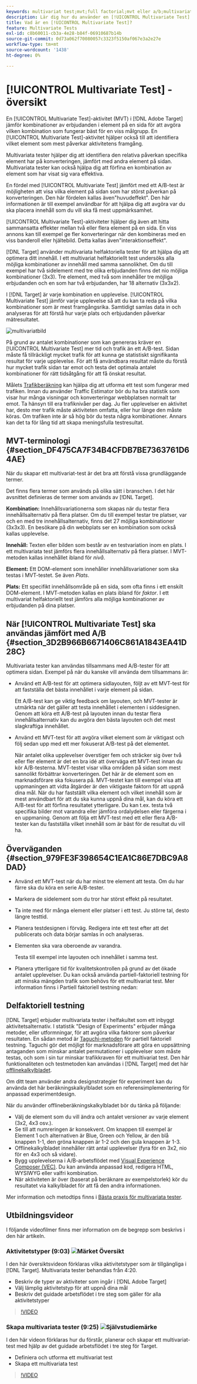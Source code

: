 ```yaml
---
keywords: multivariat test;mvt;full factorial;mvt eller a/b;multivariate a/b;trafikskattare;när mvt;mvt Consider;multivariate;partiell factorial;partiell factorial;full factorial
description: Lär dig hur du använder en [!UICONTROL Multivariate Test] (MVT) i [!DNL Adobe Target]  för att jämföra kombinationer av erbjudanden i element på en sida för att avgöra vilken kombination som fungerar bäst.
title: Vad är en [!UICONTROL Multivariate Test]?
feature: Multivariate Tests
exl-id: c8b60011-cb3a-4e28-b84f-06910687b14b
source-git-commit: 0d73a062f70080057c3323f5150af067e3a2e27e
workflow-type: tm+mt
source-wordcount: '1438'
ht-degree: 0%

---
```


# [!UICONTROL Multivariate Test] - översikt

En [!UICONTROL Multivariate Test]-aktivitet (MVT) i [!DNL Adobe Target] jämför kombinationer av erbjudanden i element på en sida för att avgöra vilken kombination som fungerar bäst för en viss målgrupp. En [!UICONTROL Multivariate Test]-aktivitet hjälper också till att identifiera vilket element som mest påverkar aktivitetens framgång.

Multivariata tester hjälper dig att identifiera den relativa påverkan specifika element har på konverteringen, jämfört med andra element på sidan. Multivariata tester kan också hjälpa dig att förfina en kombination av element som har visat sig vara effektiva.

En fördel med [!UICONTROL Multivariate Test] jämfört med ett A/B-test är möjligheten att visa vilka element på sidan som har störst påverkan på konverteringen. Den här fördelen kallas även&quot;huvudeffekt&quot;. Den här informationen är till exempel användbar för att hjälpa dig att avgöra var du ska placera innehåll som du vill ska få mest uppmärksamhet.

[!UICONTROL Multivariate Test]-aktiviteter hjälper dig även att hitta sammansatta effekter mellan två eller flera element på en sida. En viss annons kan till exempel ge fler konverteringar när den kombineras med en viss banderoll eller hjältebild. Detta kallas även&quot;interaktionseffekt&quot;.

[!DNL Target] använder multivariata helfaktoriella tester för att hjälpa dig att optimera ditt innehåll. I ett multivariat helfaktoriellt test undersöks alla möjliga kombinationer av innehåll med samma sannolikhet. Om du till exempel har två sidelement med tre olika erbjudanden finns det nio möjliga kombinationer (3x3). Tre element, med två som innehåller tre möjliga erbjudanden och en som har två erbjudanden, har 18 alternativ (3x3x2).

I [!DNL Target] är varje kombination en upplevelse. [!UICONTROL Multivariate Test] jämför varje upplevelse så att du kan ta reda på vilka kombinationer som är mest framgångsrika. Samtidigt samlas data in och analyseras för att förstå hur varje plats och erbjudanden påverkar mätresultatet.

![multivariatbild](assets/multivariate.png)

På grund av antalet kombinationer som kan genereras kräver en [!UICONTROL Multivariate Test] mer tid och trafik än ett A/B-test. Sidan måste få tillräckligt mycket trafik för att kunna ge statistiskt signifikanta resultat för varje upplevelse. För att få användbara resultat måste du förstå hur mycket trafik sidan tar emot och testa det optimala antalet kombinationer för rätt tidsåtgång för att få önskat resultat.

Målets [Trafikberäkning](/help/main/c-activities/c-multivariate-testing/t-create-multivariate-test/traffic-estimator.md#task_71AA6922AFD447EA8C5E610A78ABA714) kan hjälpa dig att utforma ett test som fungerar med trafiken. Innan du använder Traffic Estimator bör du ha bra statistik som visar hur många visningar och konverteringar webbplatsen normalt tar emot. Ta hänsyn till era trafiknivåer per dag. Ju fler upplevelser en aktivitet har, desto mer trafik måste aktiviteten omfatta, eller hur länge den måste köras. Om trafiken inte är så hög bör du testa några kombinationer. Annars kan det ta för lång tid att skapa meningsfulla testresultat.

## MVT-terminologi {#section_DF475CA7F34B4CFDB7BE7363761D64AE}

När du skapar ett multivariat-test är det bra att förstå vissa grundläggande termer.

Det finns flera termer som används på olika sätt i branschen. I det här avsnittet definieras de termer som används av [!DNL Target].

**Kombination:** Innehållsvariationerna som skapas när du testar flera innehållsalternativ på flera platser. Om du till exempel testar tre platser, var och en med tre innehållsalternativ, finns det 27 möjliga kombinationer (3x3x3). En besökare på din webbplats ser en kombination som också kallas upplevelse.

**Innehåll:** Texten eller bilden som består av en testvariation inom en plats. I ett multivariata test jämförs flera innehållsalternativ på flera platser. I MVT-metoden kallas innehållet ibland för *nivå*.

**Element:** Ett DOM-element som innehåller innehållsvariationer som ska testas i MVT-testet. Se även *Plats*.

**Plats:** Ett specifikt innehållsområde på en sida, som ofta finns i ett enskilt DOM-element. I MVT-metoden kallas en plats ibland för *faktor*. I ett multivariat helfaktoriellt test jämförs alla möjliga kombinationer av erbjudanden på dina platser.

## När [!UICONTROL Multivariate Test] ska användas jämfört med A/B {#section_3D2B966B6671406C861A1843EA41D28C}

Multivariata tester kan användas tillsammans med A/B-tester för att optimera sidan. Exempel på när du kanske vill använda dem tillsammans är:

* Använd ett A/B-test för att optimera sidlayouten, följt av ett MVT-test för att fastställa det bästa innehållet i varje element på sidan.

  Ett A/B-test kan ge viktig feedback om layouten, och MVT-tester är utmärkta när det gäller att testa innehållet i elementen i siddesignen. Genom att köra ett A/B-test på layouten innan du testar flera innehållsalternativ kan du avgöra den bästa layouten och det mest slagkraftiga innehållet.

* Använd ett MVT-test för att avgöra vilket element som är viktigast och följ sedan upp med ett mer fokuserat A/B-test på det elementet.

  När antalet olika upplevelser överstiger fem och sträcker sig över två eller fler element är det en bra idé att överväga ett MVT-test innan du kör A/B-testerna. MVT-testet visar vilka områden på sidan som mest sannolikt förbättrar konverteringen. Det här är de element som en marknadsförare ska fokusera på. MVT-testet kan till exempel visa att uppmaningen att vidta åtgärder är den viktigaste faktorn för att uppnå dina mål. När du har fastställt vilka element och vilket innehåll som är mest användbart för att du ska kunna uppnå dina mål, kan du köra ett A/B-test för att förfina resultatet ytterligare. Du kan t.ex. testa två specifika bilder mot varandra eller jämföra ordalydelsen eller färgerna i en uppmaning. Genom att följa ett MVT-test med ett eller flera A/B-tester kan du fastställa vilket innehåll som är bäst för de resultat du vill ha.

## Överväganden {#section_979FE3F398654C1EA1C86E7DBC9A8DAD}

* Använd ett MVT-test när du har minst tre element att testa. Om du har färre ska du köra en serie A/B-tester.
* Markera de sidelement som du tror har störst effekt på resultatet.
* Ta inte med för många element eller platser i ett test. Ju större tal, desto längre testtid.
* Planera testdesignen i förväg. Redigera inte ett test efter att det publicerats och data börjar samlas in och analyseras.
* Elementen ska vara oberoende av varandra.

  Testa till exempel inte layouten och innehållet i samma test.

* Planera ytterligare tid för kvalitetskontrollen på grund av det ökade antalet upplevelser. Du kan också använda partiell-faktoriell testning för att minska mängden trafik som behövs för ett multivariat test. Mer information finns i Partiell faktoriell testning nedan:

## Delfaktoriell testning

[!DNL Target] erbjuder multivariata tester i helfakultet som ett inbyggt aktivitetsalternativ. I statistik
&quot;Design of Experiments&quot; erbjuder många metoder, eller utformningar, för att avgöra vilka faktorer som påverkar resultaten. En sådan metod är [Taguchi-metoden](https://en.wikipedia.org/wiki/Taguchi_methods) för partiell faktoriell testning. Taguchi gör det möjligt för marknadsförare att göra en uppsättning antaganden som minskar antalet permutationer i upplevelser som måste testas, och som i sin tur minskar trafikkraven för ett multivariat test. Den här funktionaliteten och testmetoden kan användas i [!DNL Target] med det här [offlinekalkylbladet](/help/main/assets/MVT-Taguchi-Partial-Factorial-Design-02102017.xlsx).

Om ditt team använder andra designstrategier för experiment kan du använda det här beräkningskalkylbladet som en referensimplementering för anpassad experimentdesign.

När du använder offlineberäkningskalkylbladet bör du tänka på följande:

* Välj de element som du vill ändra och antalet versioner av varje element (3x2, 4x3 osv.).
* Se till att numreringen är konsekvent. Om knappen till exempel är Element 1 och alternativen är Blue, Green och Yellow, är den blå knappen 1-1, den gröna knappen är 1-2 och den gula knappen är 1-3.
* Offlinekalkylbladet innehåller rätt antal upplevelser (fyra för en 3x2, nio för en 4x3 och så vidare).
* Bygg upplevelserna i A/B-arbetsflödet med [Visual Experience Composer (VEC)](/help/main/c-experiences/experiences.md). Du kan använda anpassad kod, redigera HTML, WYSIWYG eller valfri kombination.
* När aktiviteten är över (baserat på beräknare av exempelstorlek) kör du resultatet via kalkylbladet för att få den andra informationen.

Mer information och metodtips finns i [Bästa praxis för multivariata tester](/help/main/c-activities/c-multivariate-testing/best-practices.md#reference_53635817FFB741EF8C4E56CC70688EDD).

## Utbildningsvideor

I följande videofilmer finns mer information om de begrepp som beskrivs i den här artikeln.

### Aktivitetstyper (9:03) ![Märket Översikt](/help/main/assets/overview.png)

I den här översiktsvideon förklaras vilka aktivitetstyper som är tillgängliga i [!DNL Target]. Multivariata tester behandlas från 4:20.

* Beskriv de typer av aktiviteter som ingår i [!DNL Adobe Target]
* Välj lämplig aktivitetstyp för att uppnå dina mål
* Beskriv det guidade arbetsflödet i tre steg som gäller för alla aktivitetstyper

>[!VIDEO](https://video.tv.adobe.com/v/17386)

### Skapa multivariata tester (9:25) ![Självstudiemärke](/help/main/assets/tutorial.png)

I den här videon förklaras hur du förstår, planerar och skapar ett multivariat-test med hjälp av det guidade arbetsflödet i tre steg för Target.

* Definiera och utforma ett multivariat test
* Skapa ett multivariata test

>[!VIDEO](https://video.tv.adobe.com/v/17395)
